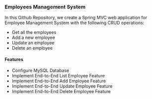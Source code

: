 ### Employees Management System

In this Github Repository, we create a Spring MVC web application for Employee Management System with the following CRUD operations:
- Get all the employees
- Add a new employee
- Update an employee
- Delete an employee

#### Features 

- Configure MySQL Database
- Implement End-to-End List Employee Feature
- Implement End-to-End Add Employee Feature
- Implement End-to-End Update Employee Feature
- Implement End-to-End Delete Employee Feature
